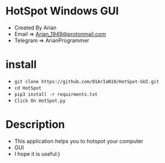 # HotSpot Windows GUI

* Created By Arian
* Email => Arian_1949@protonmail.com
* Telegram => ArianProgrammer

# install 

* `git clone https://github.com/01ArIaN10/HotSpot-GUI.git`
* `cd HotSpot`
* `pip3 install -r requirments.txt`
* `Click On HotSpot.py`

# Description
* This application helps you to hotspot your computer
* GUI
* I hope it is useful:)

